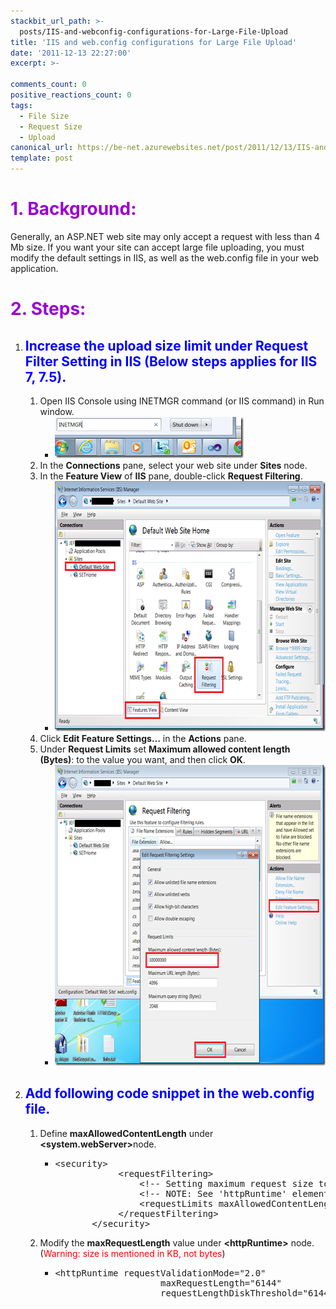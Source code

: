 ```yaml
---
stackbit_url_path: >-
  posts/IIS-and-webconfig-configurations-for-Large-File-Upload
title: 'IIS and web.config configurations for Large File Upload'
date: '2011-12-13 22:27:00'
excerpt: >-
  
comments_count: 0
positive_reactions_count: 0
tags: 
  - File Size
  - Request Size
  - Upload
canonical_url: https://be-net.azurewebsites.net/post/2011/12/13/IIS-and-webconfig-configurations-for-Large-File-Upload
template: post
---
```

<h1><span style="color: #9b00d3;"><span style="font-weight: bold;">1. Background:</span></span></h1>
<p>Generally, an ASP.NET web site may only accept a request with less than 4 Mb size. If you want your site can accept large file uploading, you must modify the default settings in IIS, as well as the web.config file in your web application.</p>
<h1><strong><span style="color: #9b00d3;">2. Steps:</span></strong></h1>
<ol>
<li>
<h2><span style="color: #0000ff;">Increase the upload size limit under Request Filter Setting in IIS (Below steps applies for IIS 7, 7.5).</span></h2>
<ol>
<li>Open IIS Console using INETMGR command (or IIS command) in Run window.
<ul>
<li><a href="https://raw.githubusercontent.com/Jeff-Tian/blogengine.net/master/Source/BlogEngine/BlogEngine.NET/App_Data/files/image_425.png"><img style="background-image: none; margin: 0px 10px 0px 0px; padding-left: 0px; padding-right: 0px; display: inline; padding-top: 0px; border-width: 0px;" title="image" src="https://raw.githubusercontent.com/Jeff-Tian/blogengine.net/master/Source/BlogEngine/BlogEngine.NET/App_Data/files/image_thumb_160.png" alt="image" width="302" height="66" border="0" /></a></li>
</ul>
</li>
<li>In the <strong>Connections</strong> pane, select your web site under <strong>Sites</strong> node.</li>
<li>In the <strong>Feature View</strong> of <strong>IIS</strong> pane, double-click <strong>Request Filtering</strong>.
<ul>
<li><a href="https://raw.githubusercontent.com/Jeff-Tian/blogengine.net/master/Source/BlogEngine/BlogEngine.NET/App_Data/files/image_426.png"><img style="background-image: none; margin: 0px 10px 0px 0px; padding-left: 0px; padding-right: 0px; display: inline; padding-top: 0px; border-width: 0px;" title="image" src="https://raw.githubusercontent.com/Jeff-Tian/blogengine.net/master/Source/BlogEngine/BlogEngine.NET/App_Data/files/image_thumb_161.png" alt="image" width="586" height="400" border="0" /></a></li>
</ul>
</li>
<li>Click <strong>Edit Feature Settings&hellip;</strong> in the <strong>Actions</strong> pane.</li>
<li>Under <strong>Request Limits</strong> set <strong>Maximum allowed content length (Bytes)</strong>: to the value you want, and then click <strong>OK</strong>.
<ul>
<li><a href="https://raw.githubusercontent.com/Jeff-Tian/blogengine.net/master/Source/BlogEngine/BlogEngine.NET/App_Data/files/image_427.png"><img style="background-image: none; margin: 0px 10px 0px 0px; padding-left: 0px; padding-right: 0px; display: inline; padding-top: 0px; border-width: 0px;" title="image" src="https://raw.githubusercontent.com/Jeff-Tian/blogengine.net/master/Source/BlogEngine/BlogEngine.NET/App_Data/files/image_thumb_162.png" alt="image" width="560" height="481" border="0" /></a></li>
</ul>
</li>
</ol></li>
<li>
<h2><span style="color: #0000ff;">Add following code snippet in the web.config file. </span></h2>
<ol>
<li>Define <strong>maxAllowedContentLength</strong> under <strong>&lt;system.webServer&gt;</strong>node.
<ul>
<li>
<pre class="brush: xml">&lt;security&gt;
            &lt;requestFiltering&gt;
                &lt;!-- Setting maximum request size to 6MB --&gt;
                &lt;!-- NOTE: See 'httpRuntime' element above.--&gt;
                &lt;requestLimits maxAllowedContentLength="6291456"/&gt;
            &lt;/requestFiltering&gt;
       &lt;/security&gt;</pre>
</li>
</ul>
</li>
<li>Modify the <strong>maxRequestLength</strong> value under <strong>&lt;httpRuntime&gt;</strong> node. (<span style="color: #ff0000;">Warning: size is mentioned in KB, not bytes</span>)
<ul>
<li>
<pre class="brush: xml">&lt;httpRuntime requestValidationMode="2.0"
                    maxRequestLength="6144" 
                    requestLengthDiskThreshold="6144" /&gt;</pre>
</li>
</ul>
</li>
</ol></li>
</ol>